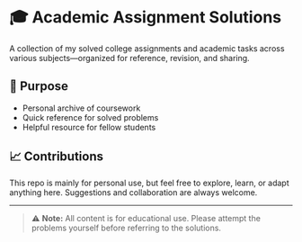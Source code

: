 # 🎓 Academic Assignment Solutions

A collection of my solved college assignments and academic tasks across various subjects—organized for reference, revision, and sharing.

## 📌 Purpose

- Personal archive of coursework  
- Quick reference for solved problems  
- Helpful resource for fellow students

## 📈 Contributions

This repo is mainly for personal use, but feel free to explore, learn, or adapt anything here. Suggestions and collaboration are always welcome.

---

> ⚠️ **Note:** All content is for educational use. Please attempt the problems yourself before referring to the solutions.
